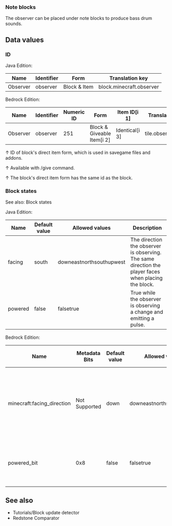 ### Note blocks
The observer can be placed under note blocks to produce bass drum sounds.

## Data values
### ID
Java Edition:

| Name     | Identifier | Form         | Translation key          |
|----------|------------|--------------|--------------------------|
| Observer | observer   | Block & Item | block.minecraft.observer |

Bedrock Edition:

| Name     | Identifier | Numeric ID | Form                       | Item ID[i 1]   | Translation key    |
|----------|------------|------------|----------------------------|----------------|--------------------|
| Observer | observer   | 251        | Block & Giveable Item[i 2] | Identical[i 3] | tile.observer.name |


↑ ID of block's direct item form, which is used in savegame files and addons.

↑ Available with /give command.

↑ The block's direct item form has the same id as the block.


### Block states
See also: Block states

Java Edition:

| Name    | Default value | Allowed values           | Description                                                                                          |
|---------|---------------|--------------------------|------------------------------------------------------------------------------------------------------|
| facing  | south         | downeastnorthsouthupwest | The direction the observer is observing. The same direction the player faces when placing the block. |
| powered | false         | falsetrue                | True while the observer is observing a change and emitting a pulse.                                  |

Bedrock Edition:

| Name                       | Metadata Bits | Default value | Allowed values           | Values forMetadata Bits | Description                                                                                          |
|----------------------------|---------------|---------------|--------------------------|-------------------------|------------------------------------------------------------------------------------------------------|
| minecraft:facing_direction | Not Supported | down          | downeastnorthsouthupwest | Unsupported             | The direction the observer is observing. The same direction the player faces when placing the block. |
| powered_bit                | 0x8           | false         | falsetrue                | 01                      | True while the observer is observing a change and emitting a pulse.                                  |



## See also
- Tutorials/Block update detector
- Redstone Comparator


